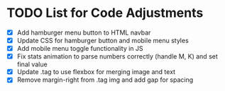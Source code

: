# TODO List for Code Adjustments

- [x] Add hamburger menu button to HTML navbar
- [x] Update CSS for hamburger button and mobile menu styles
- [x] Add mobile menu toggle functionality in JS
- [x] Fix stats animation to parse numbers correctly (handle M, K) and set final value
- [x] Update .tag to use flexbox for merging image and text
- [x] Remove margin-right from .tag img and add gap for spacing
